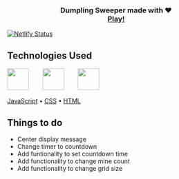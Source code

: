 <h3 align="center">
Dumpling Sweeper made with ❤️</br>
<a target="_blank" href="https://dumplingsweeper.netlify.app/">Play!</a>
</h3>

[![Netlify Status](https://api.netlify.com/api/v1/badges/3bf6ad35-12be-48f5-a275-4f2eb5caf2de/deploy-status)](https://app.netlify.com/sites/dumplingsweeper/deploys)

## Technologies Used

<a href="https://en.wikipedia.org/wiki/JavaScript"><img src="https://github.com/michaelkolesidis/tech-icons/blob/main/icons/javascript/javascript-original.svg" height="50px" /></a>
&nbsp;&nbsp;&nbsp;&nbsp;&nbsp;&nbsp;
<a href="https://en.wikipedia.org/wiki/CSS"><img src="https://github.com/michaelkolesidis/tech-icons/blob/main/icons/css3/css3-plain.svg" height="50px" /></a>
&nbsp;&nbsp;&nbsp;&nbsp;&nbsp;&nbsp;
<a href="https://en.wikipedia.org/wiki/HTML"><img src="https://github.com/michaelkolesidis/tech-icons/blob/main/icons/html5/html5-plain.svg" height="50px" /></a>


[JavaScript](https://en.wikipedia.org/wiki/JavaScript)
 • 
[CSS](https://en.wikipedia.org/wiki/CSS)
 • 
[HTML](https://en.wikipedia.org/wiki/HTML)

## Things to do

- Center display message
- Change timer to countdown
- Add funtionality to set countdown time
- Add functionality to change mine count
- Add functionality to change grid size